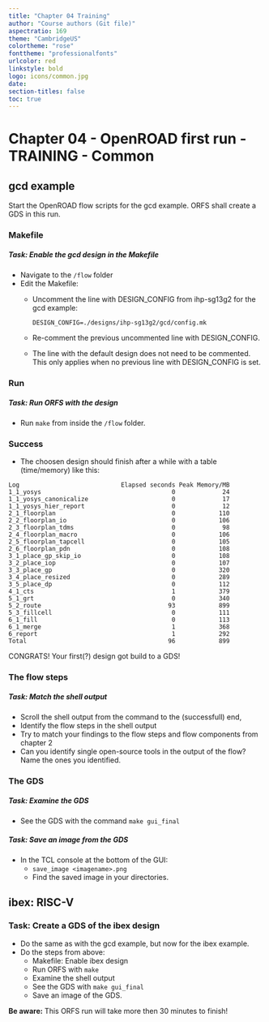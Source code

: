 ```yaml
---
title: "Chapter 04 Training"
author: "Course authors (Git file)"
aspectratio: 169
theme: "CambridgeUS"
colortheme: "rose"
fonttheme: "professionalfonts"
urlcolor: red
linkstyle: bold
logo: icons/common.jpg
date:
section-titles: false
toc: true
---
```


# Chapter 04 - OpenROAD first run - TRAINING - Common

## gcd example

Start the OpenROAD flow scripts for the gcd example.
ORFS shall create a GDS in this run.

### Makefile

##### Task: Enable the gcd design in the Makefile

* Navigate to the ```/flow``` folder
* Edit the Makefile:
    * Uncomment the line with DESIGN_CONFIG from ihp-sg13g2 for the gcd example:

        ```
        DESIGN_CONFIG=./designs/ihp-sg13g2/gcd/config.mk
        ```

    * Re-comment the previous uncommented line with DESIGN_CONFIG.        
    * The line with the default design does not need to be commented. This only applies when no previous line with DESIGN_CONFIG is set.
 
### Run

##### Task: Run ORFS with the design

* Run ```make``` from inside the ```/flow``` folder.

### Success

* The choosen design should finish after a while with a table (time/memory) like this:
```
Log                            Elapsed seconds Peak Memory/MB
1_1_yosys                                    0             24
1_1_yosys_canonicalize                       0             17
1_1_yosys_hier_report                        0             12
2_1_floorplan                                0            110
2_2_floorplan_io                             0            106
2_3_floorplan_tdms                           0             98
2_4_floorplan_macro                          0            106
2_5_floorplan_tapcell                        0            105
2_6_floorplan_pdn                            0            108
3_1_place_gp_skip_io                         0            108
3_2_place_iop                                0            107
3_3_place_gp                                 0            320
3_4_place_resized                            0            289
3_5_place_dp                                 0            112
4_1_cts                                      1            379
5_1_grt                                      0            340
5_2_route                                   93            899
5_3_fillcell                                 0            111
6_1_fill                                     0            113
6_1_merge                                    1            368
6_report                                     1            292
Total                                       96            899
```

CONGRATS! Your first(?) design got build to a GDS!

### The flow steps

##### Task: Match the shell output

- Scroll the shell output from the command to the (successfull) end,
- Identify the flow steps in the shell output
- Try to match your findings to the flow steps and flow components from chapter 2
- Can you identify single open-source tools in the output of the flow? Name the ones you identified.

### The GDS

##### Task: Examine the GDS

- See the GDS with the command ```make gui_final```

##### Task: Save an image from the GDS

- In the TCL console at the bottom of the GUI:
    * ```save_image <imagename>.png```
    * Find the saved image in your directories.

## ibex: RISC-V

### Task: Create a GDS of the ibex design

- Do the same as with the gcd example, but now for the ibex example.
- Do the steps from above:
    * Makefile: Enable ibex design
    * Run ORFS with ```make```
    * Examine the shell output
    * See the GDS with ```make gui_final```
    * Save an image of the GDS.

**Be aware:** This ORFS run will take more then 30 minutes to finish!


